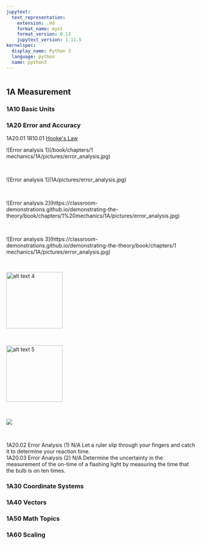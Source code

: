 ```yaml
---
jupytext:
  text_representation:
    extension: .md
    format_name: myst
    format_version: 0.13
    jupytext_version: 1.11.5
kernelspec:
  display_name: Python 3
  language: python
  name: python3
---
```


```{contents}
```

## 1A	Measurement

### 1A10	Basic Units
### 1A20	Error and Accuracy

1A20.01	1R10.01	 		[Hooke's Law](https://www.de-monstrare.nl/pdf/Hooke%27s%20law.pdf)
<br/>

<p>![Error analysis 1](/book/chapters/1 mechanics/1A/pictures/error_analysis.jpg)</p>
<br/>
<p>![Error analysis 1](1A/pictures/error_analysis.jpg)</p>
<br/>
<p>![Error analysis 2](https://classroom-demonstrations.github.io/demonstrating-the-theory/book/chapters/1%20mechanics/1A/pictures/error_analysis.jpg)</p>
<br/>
<p>![Error analysis 3](https://classroom-demonstrations.github.io/demonstrating-the-theory/book/chapters/1 mechanics/1A/pictures/error_analysis.jpg)</p>
<br/>
<p><img src="/1A/pictures/error_analysis.jpg" alt="alt text 4" title="image Title 4" width="150"/></p>
<br/>
<p><img src="https://classroom-demonstrations.github.io/demonstrating-the-theory/book/chapters/1 mechanics/1A/pictures/error_analysis.jpg" alt="alt text 5" title="image Title 5" width="150"/></p>
<br/>
<p><img src="https://classroom-demonstrations.github.io/demonstrating-the-theory/book/chapters/1 mechanics/1A/pictures/error_analysis.jpg" /></p>
<br/>

1A20.02				Error Analysis (1)	N/A		Let a ruler slip through your fingers and catch it to determine your reaction time.
<br/>
1A20.03				Error Analysis (2)	N/A		Determine the uncertainty in the measurement of the on-time of a flashing light by measuring the time that the bulb is on ten times.

### 1A30	Coordinate Systems
### 1A40	Vectors
### 1A50	Math Topics
### 1A60	Scaling
